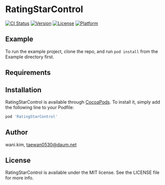 # RatingStarControl

[![CI Status](https://img.shields.io/travis/wani.kim/RatingStarControl.svg?style=flat)](https://travis-ci.org/wani.kim/RatingStarControl)
[![Version](https://img.shields.io/cocoapods/v/RatingStarControl.svg?style=flat)](https://cocoapods.org/pods/RatingStarControl)
[![License](https://img.shields.io/cocoapods/l/RatingStarControl.svg?style=flat)](https://cocoapods.org/pods/RatingStarControl)
[![Platform](https://img.shields.io/cocoapods/p/RatingStarControl.svg?style=flat)](https://cocoapods.org/pods/RatingStarControl)

## Example

To run the example project, clone the repo, and run `pod install` from the Example directory first.

## Requirements

## Installation

RatingStarControl is available through [CocoaPods](https://cocoapods.org). To install
it, simply add the following line to your Podfile:

```ruby
pod 'RatingStarControl'
```

## Author

wani.kim, taewan0530@daum.net

## License

RatingStarControl is available under the MIT license. See the LICENSE file for more info.
